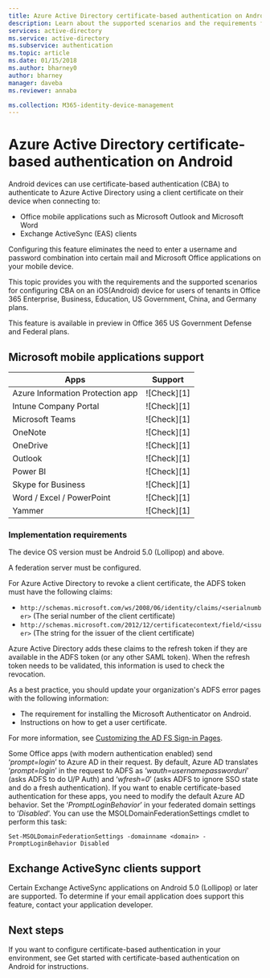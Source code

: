 ```yaml
---
title: Azure Active Directory certificate-based authentication on Android
description: Learn about the supported scenarios and the requirements for configuring certificate-based authentication in solutions with Android devices
services: active-directory
ms.service: active-directory
ms.subservice: authentication
ms.topic: article
ms.date: 01/15/2018
ms.author: bharney0
author: bharney
manager: daveba
ms.reviewer: annaba

ms.collection: M365-identity-device-management
---
```

# Azure Active Directory certificate-based authentication on Android

Android devices can use certificate-based authentication (CBA) to authenticate to Azure Active Directory using a client certificate on their device when connecting to:

* Office mobile applications such as Microsoft Outlook and Microsoft Word
* Exchange ActiveSync (EAS) clients

Configuring this feature eliminates the need to enter a username and password combination into certain mail and Microsoft Office applications on your mobile device.

This topic provides you with the requirements and the supported scenarios for configuring CBA on an iOS(Android) device for users of tenants in Office 365 Enterprise, Business, Education, US Government, China, and Germany plans.

This feature is available in preview in Office 365 US Government Defense and Federal plans.

## Microsoft mobile applications support

| Apps | Support |
| --- | --- |
| Azure Information Protection app |![Check][1] |
| Intune Company Portal |![Check][1] |
| Microsoft Teams |![Check][1] |
| OneNote |![Check][1] |
| OneDrive |![Check][1] |
| Outlook |![Check][1] |
| Power BI |![Check][1] |
| Skype for Business |![Check][1] |
| Word / Excel / PowerPoint |![Check][1] |
| Yammer |![Check][1] |

### Implementation requirements

The device OS version must be Android 5.0 (Lollipop) and above.

A federation server must be configured.

For Azure Active Directory to revoke a client certificate, the ADFS token must have the following claims:

* `http://schemas.microsoft.com/ws/2008/06/identity/claims/<serialnumber>`
  (The serial number of the client certificate)
* `http://schemas.microsoft.com/2012/12/certificatecontext/field/<issuer>`
  (The string for the issuer of the client certificate)

Azure Active Directory adds these claims to the refresh token if they are available in the ADFS token (or any other SAML token). When the refresh token needs to be validated, this information is used to check the revocation.

As a best practice, you should update your organization's ADFS error pages with the following information:

* The requirement for installing the Microsoft Authenticator on Android.
* Instructions on how to get a user certificate.

For more information, see [Customizing the AD FS Sign-in Pages](https://technet.microsoft.com/library/dn280950.aspx).

Some Office apps (with modern authentication enabled) send ‘*prompt=login*’ to Azure AD in their request. By default, Azure AD translates ‘*prompt=login*’ in the request to ADFS as ‘*wauth=usernamepassworduri*’ (asks ADFS to do U/P Auth) and ‘*wfresh=0*’ (asks ADFS to ignore SSO state and do a fresh authentication). If you want to enable certificate-based authentication for these apps, you need to modify the default Azure AD behavior. Set the ‘*PromptLoginBehavior*’ in your federated domain settings to ‘*Disabled*‘.
You can use the MSOLDomainFederationSettings cmdlet to perform this task:

`Set-MSOLDomainFederationSettings -domainname <domain> -PromptLoginBehavior Disabled`

## Exchange ActiveSync clients support

Certain Exchange ActiveSync applications on Android 5.0 (Lollipop) or later are supported. To determine if your email application does support this feature, contact your application developer.

## Next steps

If you want to configure certificate-based authentication in your environment, see Get started with certificate-based authentication on Android for instructions.
